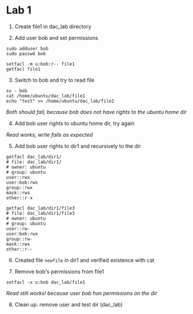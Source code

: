 # Lab 1

1. Create file1 in dac_lab directory

2. Add user bob and set permissions

```
sudo adduser bob
sudo passwd bob

setfacl -m u:bob:r-- file1
getfacl file1
```

3. Switch to bob and try to read file
```
su - bob
cat /home/ubuntu/dac_lab/file1
echo "test" >> /home/ubuntu/dac_lab/file1
```

*Both should fail, because bob does not have rights to the ubuntu home dir*

4. Add bob user rights to ubuntu home dir, try again

*Read works, write fails as expected*

5. Add bob user rights to dir1 and recursively to the dir

```
getfacl dac_lab/dir1/
# file: dac_lab/dir1/
# owner: ubuntu
# group: ubuntu
user::rwx
user:bob:rwx
group::rwx
mask::rwx
other::r-x

getfacl dac_lab/dir1/file3 
# file: dac_lab/dir1/file3
# owner: ubuntu
# group: ubuntu
user::rw-
user:bob:rwx
group::rw-
mask::rwx
other::r--
```

6. Created file `newfile` in dir1 and verified existence with cat

7. Remove bob's permissions from file1

```
setfacl -x u:bob dac_lab/file1
```

*Read still works! because user bob has permissions on the dir*

8. Clean up: remove user and test dir (dac_lab)
